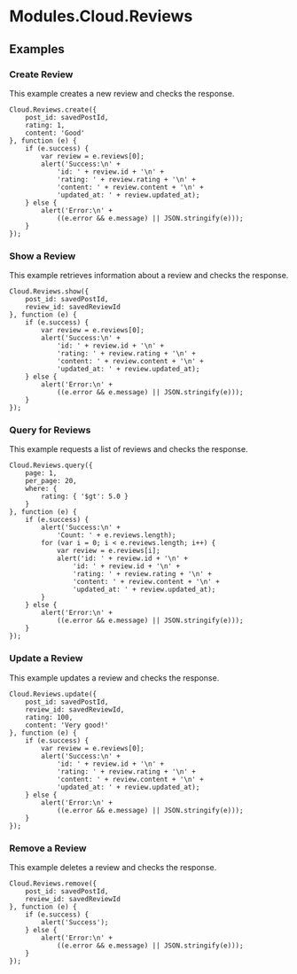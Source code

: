 # Modules.Cloud.Reviews

<ProxySummary/>

## Examples

### Create Review

This example creates a new review and checks the response.

    Cloud.Reviews.create({
        post_id: savedPostId,
        rating: 1,
        content: 'Good'
    }, function (e) {
        if (e.success) {
            var review = e.reviews[0];
            alert('Success:\n' +
                'id: ' + review.id + '\n' +
                'rating: ' + review.rating + '\n' +
                'content: ' + review.content + '\n' +
                'updated_at: ' + review.updated_at);
        } else {
            alert('Error:\n' +
                ((e.error && e.message) || JSON.stringify(e)));
        }
    });

### Show a Review

This example retrieves information about a review and checks the response.

    Cloud.Reviews.show({
        post_id: savedPostId,
        review_id: savedReviewId
    }, function (e) {
        if (e.success) {
            var review = e.reviews[0];
            alert('Success:\n' +
                'id: ' + review.id + '\n' +
                'rating: ' + review.rating + '\n' +
                'content: ' + review.content + '\n' +
                'updated_at: ' + review.updated_at);
        } else {
            alert('Error:\n' +
                ((e.error && e.message) || JSON.stringify(e)));
        }
    });

### Query for Reviews

This example requests a list of reviews and checks the response.

    Cloud.Reviews.query({
        page: 1,
        per_page: 20,
        where: {
            rating: { '$gt': 5.0 }
        }
    }, function (e) {
        if (e.success) {
            alert('Success:\n' +
                'Count: ' + e.reviews.length);
            for (var i = 0; i < e.reviews.length; i++) {
                var review = e.reviews[i];
                alert('id: ' + review.id + '\n' +
                    'id: ' + review.id + '\n' +
                    'rating: ' + review.rating + '\n' +
                    'content: ' + review.content + '\n' +
                    'updated_at: ' + review.updated_at);
            }
        } else {
            alert('Error:\n' +
                ((e.error && e.message) || JSON.stringify(e)));
        }
    });

### Update a Review

This example updates a review and checks the response.

    Cloud.Reviews.update({
        post_id: savedPostId,
        review_id: savedReviewId,
        rating: 100,
        content: 'Very good!'
    }, function (e) {
        if (e.success) {
            var review = e.reviews[0];
            alert('Success:\n' +
                'id: ' + review.id + '\n' +
                'rating: ' + review.rating + '\n' +
                'content: ' + review.content + '\n' +
                'updated_at: ' + review.updated_at);
        } else {
            alert('Error:\n' +
                ((e.error && e.message) || JSON.stringify(e)));
        }
    });

### Remove a Review

This example deletes a review and checks the response.

    Cloud.Reviews.remove({
        post_id: savedPostId,
        review_id: savedReviewId
    }, function (e) {
        if (e.success) {
            alert('Success');
        } else {
            alert('Error:\n' +
                ((e.error && e.message) || JSON.stringify(e)));
        }
    });

<ApiDocs/>
